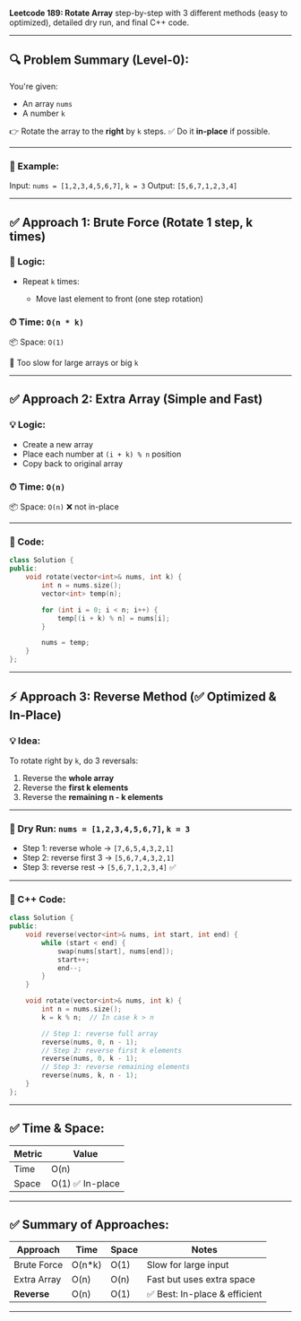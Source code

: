 **Leetcode 189: Rotate Array** step-by-step with 3 different methods (easy to optimized), detailed dry run, and final C++ code.

---

## 🔍 Problem Summary (Level-0):

You're given:

* An array `nums`
* A number `k`

👉 Rotate the array to the **right** by `k` steps.
✅ Do it **in-place** if possible.

---

### 🧠 Example:

Input: `nums = [1,2,3,4,5,6,7]`, `k = 3`
Output: `[5,6,7,1,2,3,4]`

---

## ✅ Approach 1: Brute Force (Rotate 1 step, k times)

### 🔁 Logic:

* Repeat `k` times:

  * Move last element to front (one step rotation)

### ⏱ Time: `O(n * k)`

📦 Space: `O(1)`

🚫 Too slow for large arrays or big `k`

---

## ✅ Approach 2: Extra Array (Simple and Fast)

### 💡 Logic:

* Create a new array
* Place each number at `(i + k) % n` position
* Copy back to original array

### ⏱ Time: `O(n)`

📦 Space: `O(n)` ❌ not in-place

---

### 🔸 Code:

```cpp
class Solution {
public:
    void rotate(vector<int>& nums, int k) {
        int n = nums.size();
        vector<int> temp(n);

        for (int i = 0; i < n; i++) {
            temp[(i + k) % n] = nums[i];
        }

        nums = temp;
    }
};
```

---

## ⚡ Approach 3: Reverse Method (✅ Optimized & In-Place)

### 💡 Idea:

To rotate right by `k`, do 3 reversals:

1. Reverse the **whole array**
2. Reverse the **first k elements**
3. Reverse the **remaining n - k elements**

---

### 🧠 Dry Run: `nums = [1,2,3,4,5,6,7]`, `k = 3`

* Step 1: reverse whole → `[7,6,5,4,3,2,1]`
* Step 2: reverse first 3 → `[5,6,7,4,3,2,1]`
* Step 3: reverse rest → `[5,6,7,1,2,3,4]` ✅

---

### 🔸 C++ Code:

```cpp
class Solution {
public:
    void reverse(vector<int>& nums, int start, int end) {
        while (start < end) {
            swap(nums[start], nums[end]);
            start++;
            end--;
        }
    }

    void rotate(vector<int>& nums, int k) {
        int n = nums.size();
        k = k % n;  // In case k > n

        // Step 1: reverse full array
        reverse(nums, 0, n - 1);
        // Step 2: reverse first k elements
        reverse(nums, 0, k - 1);
        // Step 3: reverse remaining elements
        reverse(nums, k, n - 1);
    }
};
```

---

## ✅ Time & Space:

| Metric | Value           |
| ------ | --------------- |
| Time   | O(n)            |
| Space  | O(1) ✅ In-place |

---

## ✅ Summary of Approaches:

| Approach    | Time    | Space | Notes                        |
| ----------- | ------- | ----- | ---------------------------- |
| Brute Force | O(n\*k) | O(1)  | Slow for large input         |
| Extra Array | O(n)    | O(n)  | Fast but uses extra space    |
| **Reverse** | O(n)    | O(1)  | ✅ Best: In-place & efficient |

---

